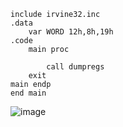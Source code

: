 ```
include irvine32.inc
.data
	var WORD 12h,8h,19h
.code
	main proc

		call dumpregs
	exit
main endp
end main 
```
![image](https://github.com/user-attachments/assets/cb858422-c88f-418a-adbf-246aa7531245)
